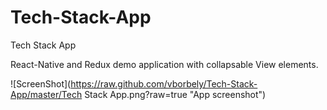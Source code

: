 # Tech-Stack-App
Tech Stack App

React-Native and Redux demo application with collapsable View elements.

![ScreenShot](https://raw.github.com/vborbely/Tech-Stack-App/master/Tech Stack App.png?raw=true "App screenshot")
